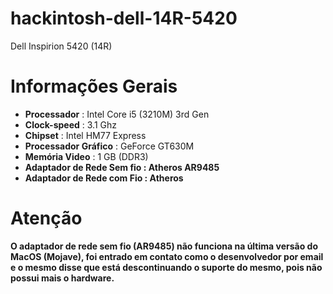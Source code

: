 # hackintosh-dell-14R-5420

Dell Inspirion 5420 (14R)


# Informações Gerais
* <b>Processador</b>           :       Intel Core i5 (3210M) 3rd Gen
* <b>Clock-speed</b>           :       3.1 Ghz
* <b>Chipset</b>               :       Intel HM77 Express
* <b>Processador Gráfico</b>   :       GeForce GT630M
* <b>Memória Video</b>         :       1 GB (DDR3)
* <b>Adaptador de Rede Sem fio :       Atheros AR9485
* <b>Adaptador de Rede com Fio :       Atheros


# Atenção
O adaptador de rede sem fio (AR9485) não funciona na última versão do MacOS (Mojave), foi entrado em
contato como o desenvolvedor por email e o mesmo disse que está descontinuando o suporte do mesmo, pois
não possui mais o hardware.